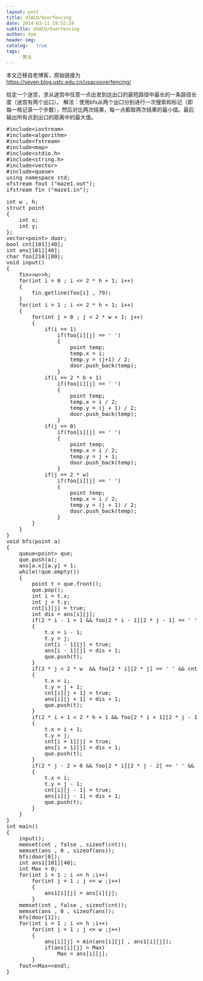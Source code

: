 ```yaml
---
layout: post
title: USACO/Overfencing
date: 2014-03-11 19:52:24
subtitle: USACO/Overfencing
author: dym
header-img:
catalog:   true
tags:
     -算法
---
```


本文迁移自老博客，原始链接为 <https://seven.blog.ustc.edu.cn/usacooverfencing/>

给定一个迷宫，求从迷宫中任意一点出发到达出口的最短路径中最长的一条路径长度（迷宫有两个出口）。
解法：使用bfs从两个出口分别进行一次搜索和标记（即每一格记录一个步数），然后对比两次结果，每一点都取两次结果的最小值。最后输出所有点到出口的距离中的最大值。 
<pre class ="brush:[cpp]">
#include&lt;iostream&gt;
#include&lt;algorithm&gt;
#include&lt;fstream&gt;
#include&lt;map&gt;
#include&lt;stdio.h&gt;
#include&lt;string.h&gt;
#include&lt;vector&gt;
#include&lt;queue&gt;
using namespace std;
ofstream fout ("maze1.out");
ifstream fin ("maze1.in");

int w , h;
struct point
{
	int x;
	int y;
};
vector&lt;point&gt; door;
bool cnt[101][40];
int ans[101][40];
char foo[210][80];
void input()
{
	fin&gt;&gt;w&gt;&gt;h;
	for(int i = 0 ; i <= 2 * h + 1; i++)
	{
		fin.getline(foo[i] , 79);
	}
	for(int i = 1 ; i <= 2 * h + 1; i++)
	{
		for(int j = 0 ; j < 2 * w + 1; j++)
		{
			if(i == 1)
				if(foo[i][j] == ' ')
				{
					point temp;
					temp.x = i;
					temp.y = (j+1) / 2;
					door.push_back(temp);
				}
			if(i == 2 * h + 1)
				if(foo[i][j] == ' ')
				{
					point temp;
					temp.x = i / 2;
					temp.y = (j + 1) / 2;
					door.push_back(temp);
				}
			if(j == 0)
				if(foo[i][j] == ' ')
				{
					point temp;
					temp.x = i / 2;
					temp.y = j + 1;
					door.push_back(temp);
				}
			if(j == 2 * w)
				if(foo[i][j] == ' ')
				{
					point temp;
					temp.x = i / 2;
					temp.y = (j + 1) / 2;
					door.push_back(temp);
				}
		}
	}
}
void bfs(point a)
{
	queue&lt;point&gt; que;
	que.push(a);
	ans[a.x][a.y] = 1;
	while(!que.empty())
	{
		point t = que.front();
		que.pop();
		int i = t.x;
		int j = t.y;
		cnt[i][j] = true;
		int dis = ans[i][j];
		if(2 * i - 1 > 1 && foo[2 * i - 1][2 * j - 1] == ' ' && cnt[i - 1][j] == false)
		{
			t.x = i - 1;
			t.y = j;
			cnt[i - 1][j] = true;
			ans[i - 1][j] = dis + 1;
			que.push(t);
		}
		if(2 * j < 2 * w  && foo[2 * i][2 * j] == ' ' && cnt[i][j + 1] == false)
		{
			t.x = i;
			t.y = j + 1;
			cnt[i][j + 1] = true;
			ans[i][j + 1] = dis + 1;
			que.push(t);
		}
		if(2 * i + 1 < 2 * h + 1 && foo[2 * i + 1][2 * j - 1] == ' ' && cnt[i + 1][j] == false)
		{
			t.x = i + 1;
			t.y = j;
			cnt[i + 1][j] = true;
			ans[i + 1][j] = dis + 1;
			que.push(t);
		}
		if(2 * j - 2 > 0 && foo[2 * i][2 * j - 2] == ' ' && cnt[i][j - 1] == false)
		{
			t.x = i;
			t.y = j - 1;
			cnt[i][j - 1] = true;
			ans[i][j - 1] = dis + 1;
			que.push(t);
		}
	}
}
int main()
{
	input();
	memset(cnt , false , sizeof(cnt));
	memset(ans , 0 , sizeof(ans));
	bfs(door[0]);
	int ans1[101][40];
	int Max = 0;
	for(int i = 1 ; i <= h ;i++)
		for(int j = 1 ; j <= w ;j++)
		{
			ans1[i][j] = ans[i][j];
		}
	memset(cnt , false , sizeof(cnt));
	memset(ans , 0 , sizeof(ans));
	bfs(door[1]);
	for(int i = 1 ; i <= h ;i++)
		for(int j = 1 ; j <= w ;j++)
		{
			ans[i][j] = min(ans[i][j] , ans1[i][j]);
			if(ans[i][j] > Max)
				Max = ans[i][j];
		}
	fout&lt;&lt;Max&lt;&lt;endl;
}
</pre>
